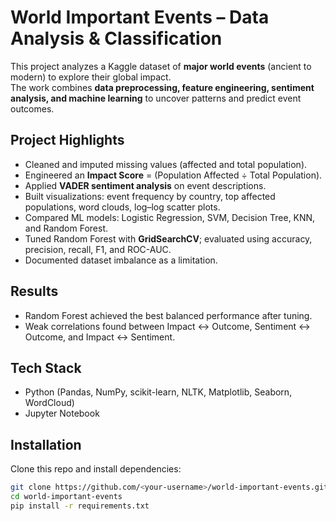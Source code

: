 # World Important Events – Data Analysis & Classification

This project analyzes a Kaggle dataset of **major world events** (ancient to modern) to explore their global impact.  
The work combines **data preprocessing, feature engineering, sentiment analysis, and machine learning** to uncover patterns and predict event outcomes.

## Project Highlights
- Cleaned and imputed missing values (affected and total population).  
- Engineered an **Impact Score** = (Population Affected ÷ Total Population).  
- Applied **VADER sentiment analysis** on event descriptions.  
- Built visualizations: event frequency by country, top affected populations, word clouds, log–log scatter plots.  
- Compared ML models: Logistic Regression, SVM, Decision Tree, KNN, and Random Forest.  
- Tuned Random Forest with **GridSearchCV**; evaluated using accuracy, precision, recall, F1, and ROC-AUC.  
- Documented dataset imbalance as a limitation.

## Results
- Random Forest achieved the best balanced performance after tuning.  
- Weak correlations found between Impact ↔ Outcome, Sentiment ↔ Outcome, and Impact ↔ Sentiment.  

## Tech Stack
- Python (Pandas, NumPy, scikit-learn, NLTK, Matplotlib, Seaborn, WordCloud)  
- Jupyter Notebook    

## Installation
Clone this repo and install dependencies:
```bash
git clone https://github.com/<your-username>/world-important-events.git
cd world-important-events
pip install -r requirements.txt
